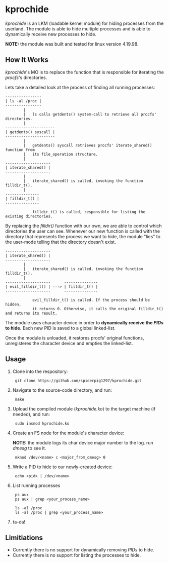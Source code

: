 # __kprochide__

_kprochide_ is an LKM (loadable kernel module) for hiding processes from the userland. The module is able to hide multiple processes and is able to dynamically receive new processes to hide.

**NOTE:** the module was built and tested for linux version 4.19.98.

## __How It Works__
_kprochide_'s MO is to replace the function that is responsible for iterating the _procfs_'s directories. 

Lets take a detailed look at the process of finding all running processes:

    ----------------
    | ls -al /proc |
    ----------------
            |
            |   ls calls getdents() system-call to retrieve all procfs' directories.
            |
    ----------------------
    | getdents() syscall |
    ----------------------
            |
            |   getdents() syscall retrieves procfs' iterate_shared() function from
            |   its file_operation structure.
            |
    --------------------
    | iterate_shared() |
    --------------------
            |
            |   iterate_shared() is called, invoking the function filldir_t().
            |
    ---------------
    | filldir_t() |
    ---------------
            
                filldir_t() is called, responsible for listing the existing directories.
            
By replacing the _filldir()_ function with our own, we are able to control which directories the user can see.
Whenever our new function is called with the directory that represents the process we want to hide, the module "lies" to the user-mode telling that the directory doesn't exist.

    --------------------
    | iterate_shared() |
    --------------------
            |
            |   iterate_shared() is called, invoking the function filldir_t().
            |
    --------------------      ---------------
    | evil_filldir_t() | ---> | filldir_t() | 
    --------------------      ---------------
            
                evil_filldir_t() is called. If the process should be hidden, 
                it returns 0. Otherwise, it calls the original filldir_t() and returns its result. 

The module uses character device in order to __dynamically receive the _PIDs_ to hide.__ Each new PID is saved to a global linked-list.

Once the module is unloaded, it restores procfs' original functions, unregisteres the character device and empties the linked-list.

## __Usage__

1. Clone into the respository:

        git clone https://github.com/spiderpig1297/kprochide.git

2. Navigate to the source-code directory, and run:

        make

3. Upload the compiled module (_kprochide.ko_) to the target machine (if needed), and run:
    
        sudo insmod kprochide.ko

4. Create an FS node for the module's character device:

    **NOTE:** the module logs its char device major number to the log. run _dmesg_ to see it.

        mknod /dev/<name> c <major_from_dmesg> 0

5. Write a PID to hide to our newly-created device:

        echo <pid> | /dev/<name>

6. List running processes

        ps aux 
        ps aux | grep <your_process_name>

        ls -al /proc
        ls -al /proc | grep <your_process_name>

7. ta-da!

## __Limitiations__

* Currently there is no support for dynamically removing _PIDs_ to hide.
* Currently there is no support for listing the processes to hide.

